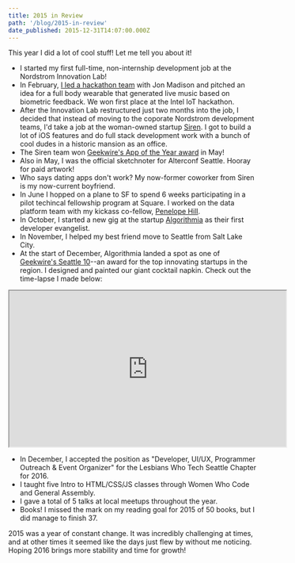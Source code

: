 ```yaml
---
title: 2015 in Review
path: '/blog/2015-in-review'
date_published: 2015-12-31T14:07:00.000Z
---
```


This year I did a lot of cool stuff! Let me tell you about it!

- I started my first full-time, non-internship development job at the Nordstrom Innovation Lab!
- In February, [I led a hackathon team](https://lizmrush.com/hackathon-lessons/) with Jon Madison and pitched an idea for a full body wearable that generated live music based on biometric feedback. We won first place at the Intel IoT hackathon.
- After the Innovation Lab restructured just two months into the job, I decided that instead of moving to the coporate Nordstrom development teams, I'd take a job at the woman-owned startup [Siren](http://www.siren.mobi). I got to build a lot of iOS features and do full stack development work with a bunch of cool dudes in a historic mansion as an office.
- The Siren team won [Geekwire's App of the Year award](http://www.geekwire.com/2015/revealed-the-winners-of-the-2015-geekwire-awards/) in May!
- Also in May, I was the official sketchnoter for Alterconf Seattle. Hooray for paid artwork!
- Who says dating apps don't work? My now-former coworker from Siren is my now-current boyfriend.
- In June I hopped on a plane to SF to spend 6 weeks participating in a pilot techincal fellowship program at Square. I worked on the data platform team with my kickass co-fellow, [Penelope Hill](http://penelopecodes.com).
- In October, I started a new gig at the startup [Algorithmia](http://algorithmia.com) as their first developer evangelist.
- In November, I helped my best friend move to Seattle from Salt Lake City.
- At the start of December, Algorithmia landed a spot as one of [Geekwire's Seattle 10](http://www.geekwire.com/2015/seattle-10-top-startups-sketch-business-models-giant-cocktail-napkins/)--an award for the top innovating startups in the region. I designed and painted our giant cocktail napkin. Check out the time-lapse I made below:

<iframe width="560" height="315" src="https://www.youtube.com/embed/Q7NwiLhwqpA" frameborder="2" allowfullscreen></iframe>

- In December, I accepted the position as "Developer, UI/UX, Programmer Outreach & Event Organizer" for the Lesbians Who Tech Seattle Chapter for 2016.
- I taught five Intro to HTML/CSS/JS classes through Women Who Code and General Assembly.
- I gave a total of 5 talks at local meetups throughout the year.
- Books! I missed the mark on my reading goal for 2015 of 50 books, but I did manage to finish 37.

2015 was a year of constant change. It was incredibly challenging at times, and at other times it seemed like the days just flew by without me noticing. Hoping 2016 brings more stability and time for growth!
